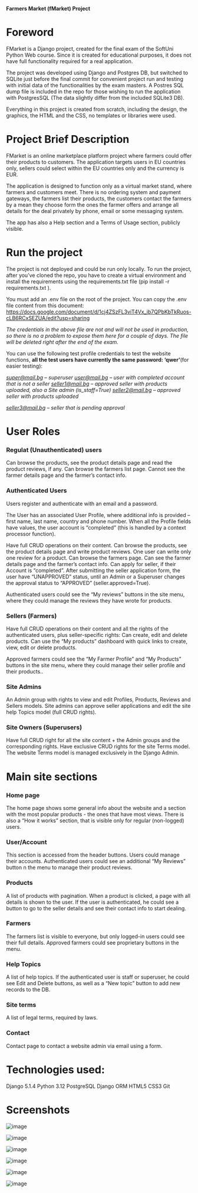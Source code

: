 **Farmers Market (fMarket) Project**

# **Foreword**
FMarket is a Django project, created for the final exam of the SoftUni Python Web course. Since it is  created for educational purposes, it does not have full functionality required for a real application.

The project was developed using Django and Postgres DB, but switched to SQLite just before the final commit for convenient project run and testing with initial data of the functionalities by the exam masters. A Postres SQL dump file is included in the repo for those wishing to run the application with PostgresSQL (The data slightly differ from the included SQLite3 DB).

Everything in this project is created from scratch, including the design, the graphics, the HTML and the CSS, no templates or libraries were used.
# **Project Brief Description**
FMarket is an online marketplace platform project where farmers could offer their products to customers. The application targets users in EU countries only, sellers could select within the EU countries only and the currency is EUR.

The application is designed to function only as a virtual market stand, where farmers and customers meet. There is no ordering system and payment gateways, the farmers list their products, the customers contact the farmers by a mean they choose form the ones the farmer offers and arrange all details for the deal privately by phone, email or some messaging system.

The app has also a Help section and a Terms of Usage section, publicly visible.

# **Run the project**
The project is not deployed and could be run only locally. To run the project, after you’ve cloned the repo, you have to create a virtual environment and install the requirements using the requirements.txt file (pip install -r requirements.txt ).

You must add an .env file on the root of the project. You can copy the .env file content from this document:
https://docs.google.com/document/d/1cj4ZSzFL3viT4Vx_ib7QPbKbTkRuos-cLB6RCxSEZUA/edit?usp=sharing

*The credentials in the above file are not and will not be used in production, so there is no a problem to expose them here for a couple of days. The file will be deleted right after the end of the exam.*

You can use the following test profile credentials to test the website functions, **all the test users have currently the same password: ‘qwer’**(for easier testing):

*super@mail.bg – superuser
user@mail.bg – user with completed account that is not a seller 
seller1@mail.bg – approved seller with products uploaded, also a Site admin (is\_staff=True)
seller2@mail.bg –  approved seller with products uploaded*

*seller3@mail.bg – seller that is pending approval*

# **User Roles**
### **Regulat (Unauthenticated) users**
Can browse the products, see the product details page and read the product reviews, if any.
Can browse the farmers list page. Cannot see the farmer details page and the farmer’s contact info.
### **Authenticated Users**
Users register and authenticate with an email and a password.

The User has an associated User Profile, where additional info is provided – first name, last name, country and phone number. When all the Profile fields have values, the user account is “completed” (this is handled by a context processor function).

Have full CRUD operations on their content.
Can browse the products, see the product details page and write  product reviews. One user can write only one review for a product.
Can browse the farmers page. Can see the farmer details page and the farmer’s contact info.
Can apply for seller, if their Account is “completed”.  After submitting the seller application form, the user have “UNAPPROVED” status, until an Admin or a Superuser changes the approval status to “APPROVED” (seller.approved=True).

Authenticated users could see the “My reviews” buttons in the site menu, where they could manage the reviews they have wrote for products.
### **Sellers (Farmers)**
Have full CRUD operations on their content and all the rights of the authenticated users, plus seller-specific rights:
Can create, edit and delete products.
Can use the “My products” dashboard with quick links to create, view, edit or delete products.

Approved farmers could see the “My Farmer Profile” and “My Products” buttons in the site menu, where they could manage their seller profile and their products..
### **Site Admins**
An Admin group with rights to view and edit Profiles, Products, Reviews and Sellers models. Site admins can approve seller applications and edit the site help Topics model (full CRUD rights).
### **Site Owners (Superusers)**
Have full CRUD right for all the site content + the Admin groups and the corresponding rights.
Have exclusive CRUD rights for the site Terms model. The website Terms model is managed exclusively in the Django Admin.
# **Main site sections**
### **Home page**
The home page shows some general info about the website and a section with the most popular products - the ones that have most views. There is also a “How it works” section, that is visible only for regular (non-logged) users.

### **User/Account**
This section is accessed from the header buttons. Users could manage their accounts.
Authenticated users could see an additional “My Reviews” button n the menu to manage their product reviews.

### **Products**
A list of products with pagination. When a product is clicked, a page with all details is shown to the user. If the user is authenticated, he could see a button to go to the seller details and see their contact info to start dealing.

### **Farmers**
The farmers list is visible to everyone, but only logged-in users could see their full details. Approved farmers could see proprietary buttons in the menu.

### **Help Topics**
A list of help topics. If the authenticated user is staff or superuser, he could see Edit and Delete buttons, as well as a “New topic” button to add new records to the DB.

### **Site terms**
A list of legal terms, required by laws.
###
### **Contact**
Contact page to contact a website admin via email using a form.

# **Technologies used:**
Django 5.1.4
Python 3.12
PostgreSQL
Django ORM
HTML5
CSS3
Git

# **Screenshots**
![image](https://github.com/user-attachments/assets/203e540b-7174-477e-ab8d-c6abde3442a2)

![image](https://github.com/user-attachments/assets/80d286bc-97df-45e5-9120-74b56dc47a14)

![image](https://github.com/user-attachments/assets/30c7965e-9a50-4bc8-aa91-8ce012bd1d83)

![image](https://github.com/user-attachments/assets/cb171797-1978-46ad-8d88-f9ba8b4c0d6c)

![image](https://github.com/user-attachments/assets/ebfde911-b38f-4f44-a630-faf36231c90e)

![image](https://github.com/user-attachments/assets/e5b9a219-812a-4ef9-b677-d8c9ce3869ea)





